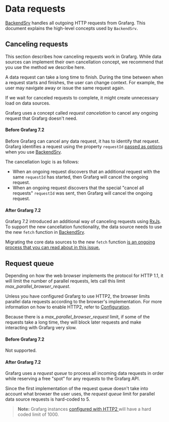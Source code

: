# Data requests

[BackendSrv](https://grafarg.com/docs/grafarg/latest/packages_api/runtime/backendsrv) handles all outgoing HTTP requests from Grafarg. This document explains the high-level concepts used by `BackendSrv`.

## Canceling requests
This section describes how canceling requests work in Grafarg. While data sources can implement their own cancellation concept, we recommend that you use the method we describe here.

A data request can take a long time to finish. During the time between when a request starts and finishes, the user can change context. For example, the user may navigate away or issue the same request again.

If we wait for canceled requests to complete, it might create unnecessary load on data sources.

Grafarg uses a concept called _request cancelation_ to cancel any ongoing request that Grafarg doesn't need.

#### Before Grafarg 7.2
Before Grafarg can cancel any data request, it has to identify that request. Grafarg identifies a request using the property `requestId` [passed as options](https://github.com/grafarg/grafarg/blob/master/docs/sources/packages_api/runtime/backendsrvrequest.md) when you use [BackendSrv](https://grafarg.com/docs/grafarg/latest/packages_api/runtime/backendsrv).

The cancellation logic is as follows:
- When an ongoing request discovers that an additional request with the same `requestId` has started, then Grafarg will cancel the ongoing request.
- When an ongoing request discovers that the special "cancel all requests" `requestId` was sent, then Grafarg will cancel the ongoing request.

#### After Grafarg 7.2
Grafarg 7.2 introduced an additional way of canceling requests using [RxJs](https://github.com/ReactiveX/rxjs). To support the new cancellation functionality, the data source needs to use the new `fetch` function in [BackendSrv](https://grafarg.com/docs/grafarg/latest/packages_api/runtime/backendsrv).

Migrating the core data sources to the new `fetch` function [is an ongoing process that you can read about in this issue.](https://github.com/grafarg/grafarg/issues/27222)

## Request queue
Depending on how the web browser implements the protocol for HTTP 1.1, it will limit the number of parallel requests, lets call this limit _max_parallel_browser_request_. 

Unless you have configured Grafarg to use HTTP2, the browser limits parallel data requests according to the browser's implementation. For more information on how to enable HTTP2, refer to [Configuration](https://grafarg.com/docs/grafarg/latest/administration/configuration/#protocol).

Because there is a _max_parallel_browser_request_ limit, if some of the requests take a long time, they will block later requests and make interacting with Grafarg very slow.

#### Before Grafarg 7.2
Not supported. 

#### After Grafarg 7.2
Grafarg uses a _request queue_ to process all incoming data requests in order while reserving a free "spot" for any requests to the Grafarg API. 

Since the first implementation of the request queue doesn't take into account what browser the user uses, the _request queue_ limit for parallel data source requests is hard-coded to 5.

> **Note:** Grafarg instances [configured with HTTP2 ](https://grafarg.com/docs/grafarg/latest/administration/configuration/#protocol) will have a hard coded limit of 1000.
